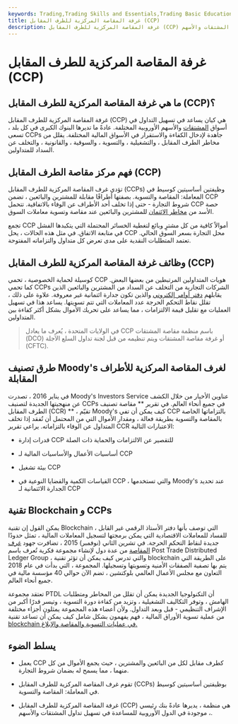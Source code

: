 ```yaml
---
keywords: Trading,Trading Skills and Essentials,Trading Basic Education,Trading Skills
title: غرفة المقاصة المركزية للطرف المقابل (CCP)
description: غرفة المقاصة المركزية للطرف المقابل (CCP) هي منظمة موجودة في الدول الأوروبية للمساعدة في تسهيل تداول المشتقات والأسهم.
---
```


# غرفة المقاصة المركزية للطرف المقابل (CCP)
## ما هي غرفة المقاصة المركزية للطرف المقابل (CCP)؟

غرفة المقاصة المركزية للطرف المقابل (CCP) هي كيان يساعد في تسهيل التداول في أسواق [المشتقات](/derivative) والأسهم الأوروبية المختلفة. عادةً ما تديرها البنوك الكبرى في كل بلد ، تسعى CCPs جاهدة لإدخال الكفاءة والاستقرار في الأسواق المالية المختلفة. يقلل من مخاطر الطرف المقابل ، والتشغيلية ، والتسوية ، والسوقية ، والقانونية ، والتخلف عن السداد للمتداولين.

## فهم مركز مقاصة الطرف المقابل (CCP)

تؤدي غرف المقاصة المركزية للطرف المقابل (CCPs) وظيفتين أساسيتين كوسيط في المعاملة: المقاصة والتسوية. بصفتها أطرافًا مقابلة للمشترين والبائعين ، تضمن CCP شروط التجارة - حتى إذا تخلف أحد الأطراف عن الوفاء بالاتفاقية. تتحمل CCP حصة الأسد من [مخاطر الائتمان](/creditrisk) للمشترين والبائعين عند مقاصة وتسوية معاملات السوق.

تجمع CCP أموالاً كافية من كل مشترٍ وبائع لتغطية الخسائر المحتملة التي يتكبدها الفشل في متابعة الاتفاق. في مثل هذه الحالات ، يحل CCP محل التجارة بسعر السوق الحالي. تعتمد المتطلبات النقدية على مدى تعرض كل متداول والتزاماته المفتوحة.

## وظائف غرفة المقاصة المركزية للطرف المقابل (CCP)

كوسيلة لحماية الخصوصية ، تحمي CCP هويات المتداولين المرتبطين من بعضها البعض. كما تحمي CCPs الشركات التجارية من التخلف عن السداد من المشترين والبائعين الذين يقابلهم [دفتر أوامر إلكتروني](/order-book) والذين تكون جدارة ائتمانية غير معروفة. علاوة على ذلك ، تقلل نقاط التحكم الحرجة عدد المعاملات التي تتم تسويتها. يساعد هذا في تسهيل العمليات مع تقليل قيمة الالتزامات ، مما يساعد على تحريك الأموال بشكل أكثر كفاءة بين المتداولين.

> في الولايات المتحدة ، يُعرف ما يعادل CCP باسم منظمة مقاصة المشتقات (DCO) أو غرفة مقاصة المشتقات ويتم تنظيمه من قبل لجنة تداول السلع الآجلة (CFTC).

>

## طرق تصنيف Moody's لغرف المقاصة المركزية للأطراف المقابلة

في يناير 2016 ، تصدرت Moody's Investors Service عناوين الأخبار من خلال الكشف عن منهجيتها الجديدة لتصنيف CCPs في جميع أنحاء العالم. في تقرير ** مقاصة تصنيف الطرف المقابل (CCR) ** ، تقيّم Moody's كيف يمكن أن تفي CCP بالتزاماتها الخاصة بالمقاصة والتسوية بطريقة فعالة ، ومقدار الأموال التي من المحتمل أن تُفقد إذا تخلف المتداول عن الوفاء بالتزاماته. يراعي تقرير CCR الاعتبارات التالية:

- قدرات إدارة CCP للتقصير عن الالتزامات والحماية ذات الصلة

- أساسيات الأعمال والأساسيات المالية لـ CCP

- بيئة تشغيل CCP

- القياسات الكمية والقضايا النوعية في CCP ، والتي تستخدمها Moody's عند تحديد الجدارة الائتمانية لـ CCP

## تقنية Blockchain و CCPs

يمكن القول إن تقنية Blockchain ، التي توصف بأنها دفتر الأستاذ الرقمي غير القابل للفساد للمعاملات الاقتصادية التي يمكن برمجتها لتسجيل المعاملات المالية ، تمثل حدودًا جديدة لنقاط التحكم الحرجة. في تشرين الثاني (نوفمبر) 2015 ، تضافرت جهود [غرف المقاصة](/clearinghouse) من عدة دول لإنشاء مجموعة فكرية تُعرف باسم Post Trade Distributed Ledger Group ، والتي تدرس كيف يمكن أن تؤثر تقنية blockchain على الطريقة التي يتم بها تصفية الصفقات الأمنية وتسويتها وتسجيلها. المجموعة ، التي بدأت في عام 2018 التعاون مع مجلس الأعمال العالمي بلوكتشين ، تضم الآن حوالي 40 مؤسسة مالية في جميع أنحاء العالم.

تعتقد مجموعة PTDL أن التكنولوجيا الجديدة يمكن أن تقلل من المخاطر ومتطلبات الهامش ، وتوفر التكاليف التشغيلية ، وتزيد من كفاءة دورة التسوية ، وتيسر قدرًا أكبر من الإشراف التنظيمي - قبل وبعد التداول. ولأن أعضاء هذه المجموعة يمثلون أجزاء مختلفة من عملية تسوية الأوراق المالية ، فهم يفهمون بشكل شامل كيف يمكن أن تساعد تقنية [blockchain في عمليات التسوية والمقاصة والإبلاغ.](/blockchain)

## يسلط الضوء

- يعمل CCP كطرف مقابل لكل من البائعين والمشترين ، حيث يجمع الأموال من كل منهما ، مما يسمح له بضمان شروط التجارة.

- تقوم غرف المقاصة المركزية للطرف المقابل (CCPs) بوظيفتين أساسيتين كوسيط في المعاملة: المقاصة والتسوية.

- غرفة المقاصة المركزية للطرف المقابل (CCP) هي منظمة ، يديرها عادةً بنك رئيسي ، موجودة في الدول الأوروبية للمساعدة في تسهيل تداول المشتقات والأسهم.

